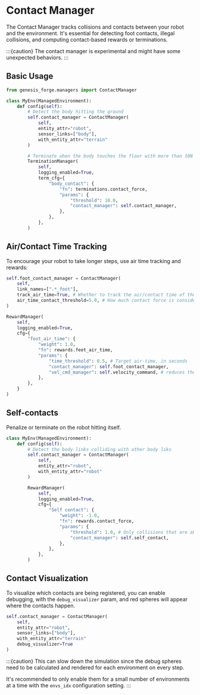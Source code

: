 # Contact Manager

The Contact Manager tracks collisions and contacts between your robot and the environment. It's essential for detecting foot contacts, illegal collisions, and computing contact-based rewards or terminations.

:::{caution}
The contact manager is experimental and might have some unexpected behaviors.
:::

## Basic Usage

```python
from genesis_forge.managers import ContactManager

class MyEnv(ManagedEnvironment):
    def config(self):
        # Detect the body hitting the ground
        self.contact_manager = ContactManager(
            self,
            entity_attr="robot",
            sensor_links=["body"],
            with_entity_attr="terrain"
        )

        # Terminate when the body touches the floor with more than 10N
        TerminationManager(
            self,
            logging_enabled=True,
            term_cfg={
                "body_contact": {
                    "fn": terminations.contact_force,
                    "params": {
                        "threshold": 10.0,
                        "contact_manager": self.contact_manager,
                    },
                },
            },
        )
```

## Air/Contact Time Tracking

To encourage your robot to take longer steps, use air time tracking and rewards:

```python
self.foot_contact_manager = ContactManager(
    self,
    link_names=[".*_foot"],
    track_air_time=True, # Whether to track the air/contact time of the links
    air_time_contact_threshold=5.0, # How much contact force is considered a step
)

RewardManager(
    self,
    logging_enabled=True,
    cfg={
        "foot_air_time": {
            "weight": 1.0,
            "fn": rewards.feet_air_time,
            "params": {
                "time_threshold": 0.5, # Target air-time, in seconds
                "contact_manager": self.foot_contact_manager,
                "vel_cmd_manager": self.velocity_command, # reduces the penalty if the the velocity command is close to zero
            },
        },
    }
)
```

## Self-contacts

Penalize or terminate on the robot hitting itself.

```python
class MyEnv(ManagedEnvironment):
    def config(self):
        # Detect the body links colliding with other body liks
        self.contact_manager = ContactManager(
            self,
            entity_attr="robot",
            with_entity_attr="robot"
        )

        RewardManager(
            self,
            logging_enabled=True,
            cfg={
                "Self contact": {
                    "weight": -1.0,
                    "fn": rewards.contact_force,
                    "params": {
                        "threshold": 1.0, # Only collisions that are above 1.0N
                        "contact_manager": self.self_contact,
                    },
                },
            },
        )
```

## Contact Visualization

To visualize which contacts are being registered, you can enable debugging, with the `debug_visualizer` param, and red spheres will appear where the contacts happen.

```python
self.contact_manager = ContactManager(
    self,
    entity_attr="robot",
    sensor_links=["body"],
    with_entity_attr="terrain"
    debug_visualizer=True
)
```

:::{caution}
This can slow down the simulation since the debug spheres need to be calculated and rendered for each environment on every step.

It's recommended to only enable them for a small number of environments at a time with the `envs_idx` configuration setting.
:::
